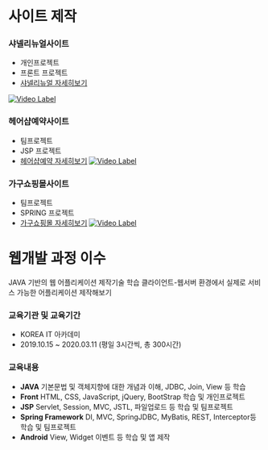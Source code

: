 # 사이트 제작

### 샤넬리뉴얼사이트
- 개인프로젝트
- 프론트 프로젝트
- [샤넬리뉴얼 자세히보기](https://github.com/odh4145/chanel)

[![Video Label](http://img.youtube.com/vi/mSPIRWIJYC0/0.jpg)](https://youtu.be/mSPIRWIJYC0?t=0s)

### 헤어샵예약사이트
- 팀프로젝트
- JSP 프로젝트
- [헤어샵예약 자세히보기](https://github.com/odh4145/bookinghairshop)
[![Video Label](http://img.youtube.com/vi/MSfRWwfJ1aA/0.jpg)](https://youtu.be/MSfRWwfJ1aA?t=0s)

### 가구쇼핑몰사이트
- 팀프로젝트
- SPRING 프로젝트
- [가구쇼핑몰 자세히보기](https://github.com/odh4145/solohomes)
[![Video Label](http://img.youtube.com/vi/c6VdWLU0aok/0.jpg)](https://youtu.be/c6VdWLU0aok=0s)

# 웹개발 과정 이수
JAVA 기반의 웹 어플리케이션 제작기술 학습
클라이언트-웹서버  환경에서 실제로 서비스 가능한 어플리케이션 제작해보기

### 교육기관 및 교육기간
- KOREA IT 아카데미
- 2019.10.15 ~ 2020.03.11 (평일 3시간씩, 총 300시간)

### 교육내용
- **JAVA**
기본문법 및 객체지향에 대한 개념과 이해, JDBC, Join, View 등 학습
- **Front**
HTML, CSS, JavaScript, jQuery, BootStrap 학습 및 개인프로젝트
- **JSP**
Servlet, Session, MVC, JSTL, 파일업로드 등 학습 및 팀프로젝트
- **Spring Framework**
DI, MVC, SpringJDBC, MyBatis, REST, Interceptor등 학습 및 팀프로젝트
- **Android**
View, Widget 이벤트 등 학습 및 앱 제작

